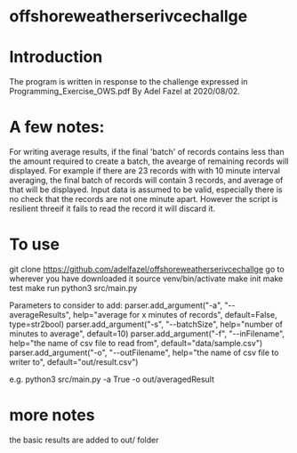 # offshoreweatherserivcechallge

# Introduction
The program is written in response to the challenge expressed in Programming_Exercise_OWS.pdf By Adel Fazel at 2020/08/02. 

# A few notes:
For writing average results, if the final 'batch' of records contains less than the amount required to create a batch, the avearge of remaining records will displayed. For example if there are 23 records with with 10 minute interval averaging, the final batch of records will contain 3 records, and average of that will be displayed. 
Input data is assumed to be valid, especially there is no check that the records are not one minute apart. However the script is resilient threeif it fails to read the record it will discard it. 

# To use
git clone https://github.com/adelfazel/offshoreweatherserivcechallge
go to wherever you have downloaded it
source venv/bin/activate
make init
make test
make run
python3 src/main.py 

Parameters to consider to add:
parser.add_argument("-a", "--averageResults", help="average for x minutes of records", default=False, type=str2bool)
parser.add_argument("-s", "--batchSize", help="number of minutes to average", default=10)
parser.add_argument("-f", "--inFilename", help="the name of csv file to read from", default="data/sample.csv")
parser.add_argument("-o", "--outFilename", help="the name of csv file to writer to", default="out/result.csv")

e.g.
python3 src/main.py -a True -o out/averagedResult

# more notes
the basic results are added to out/ folder 

